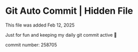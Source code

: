 # Git Auto Commit | Hidden File

This file was added Feb 12, 2025

Just for fun and keeping my daily git commit active 🤪

commit number: 258705
